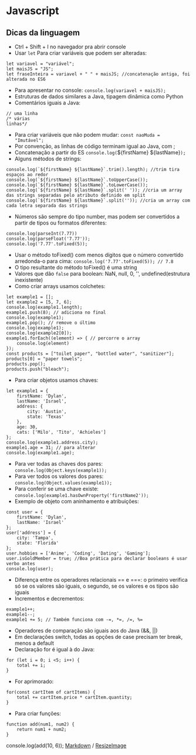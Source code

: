 # Javascript


## Dicas da linguagem
* Ctrl + Shift + I no navegador pra abrir console
* Usar `let` Para criar variáveis que podem ser alteradas:
```
let variavel = "variável";
let maisJS = "JS";
let fraseInteira = variavel + " " + maisJS; //concatenação antiga, foi alterada no ES6
```
* Para apresentar no console:
`console.log(variavel + maisJS);`
* Estruturas de dados similares a Java, tipagem dinâmica como Python
* Comentários iguais a Java:
```
// uma linha
/* várias
linhas*/
```
* Para criar variáveis que não podem mudar:
`const naoMuda = "Imutável";`
* Por convenção, as linhas de código terminam igual ao Java, com ;
* Concatenação a partir do ES
`console.log(`${firstName} ${lastName}`);`
* Alguns métodos de strings:
```
console.log(`${firstName} ${lastName}`.trim().length); //trim tira espaços ao redor
console.log(`${firstName} ${lastName}`.toUpperCase());
console.log(`${firstName} ${lastName}`.toLowerCase());
console.log(`${firstName} ${lastName}`.split(' ')); //cria um array das strings separadas pelo atributo definido em split
console.log(`${firstName} ${lastName}`.split('')); //cria um array com cada letra separada das strings

```
* Números são sempre do tipo number, mas podem ser convertidos a partir de tipos ou formatos diferentes:
```
console.log(parseInt(7.77))
console.log(parseFloat('7.77'));
console.log('7.77'.toFixed(5));
```
* Usar o método toFixed() com menos dígitos que o número convertido arredonda-o para cima: `console.log('7.77'.toFixed(5)); // 7.8`
* O tipo resultante do método toFixed() é uma string
* Valores que dão `false` para boolean: NaN, null, 0, '', undefined(estrutura inexistente)
* Como criar arrays usamos colchetes:
```
let example1 = [];
let example2 = [5, 7, 6];
console.log(example1.length);
example1.push(8); // adiciona no final
console.log(example1);
example1.pop(); // remove o último
console.log(example1);
console.log(example2[0]);
example1.forEach((element) => { // percorre o array
    console.log(element)
});
const products = ["toilet paper", "bottled water", "sanitizer"];
products[0] = "paper towels";
products.pop();
products.push("bleach");
```
* Para criar objetos usamos chaves:
```
let example1 = {
    firstName: 'Dylan',
    lastName: 'Israel',
    address: {
        city: 'Austin',
        state: 'Texas'
    },
    age: 30,
    cats: ['Milo', 'Tito', 'Achieles']
};
console.log(example1.address.city);
example1.age = 31; // para alterar
console.log(example1.age);
```
* Para ver todas as chaves dos pares: `console.log(Object.keys(example1));`
* Para ver todos os valores dos pares: `console.log(Object.values(example1));`
* Para conferir se uma chave existe: 
`console.log(example1.hasOwnProperty('firstName2'));`
* Exemplo de objeto com aninhamento e atribuições:
```
const user = {
    firstName: 'Dylan',
    lastName: 'Israel'
};
user['address'] = {
    city: 'Tampa',
    state: 'Florida'
};
user.hobbies = ['Anime', 'Coding', 'Dating', 'Gaming'];
user.isGoldMember = true; //Boa prática para declarar booleans é usar verbo antes
console.log(user);
```
* Diferença entre os operadores relacionais == e ===: o primeiro verifica só se os valores são iguais, o segundo, se os valores e os tipos são iguais
* Incrementos e decrementos:
```
example1++;
example1--;
example1 += 5; // Também funciona com -=, *=, /=, %=
```
* Operadores de comparação são iguais aos do Java (&&, ||)
* Em declarações switch, todas as opções de case precisam ter break, menos a default
* Declaração for é igual à do Java:
```
for (let i = 0; i <5; i++) {
    total += i;
}
```
* For aprimorado:
```
for(const cartItem of cartItems) {
    total += cartItem.price * cartItem.quantity;
}
```
* Para criar funções:
```
function add(num1, num2) {
    return num1 + num2;
}
```

console.log(add(10, 6));
[Markdown](https://guides.github.com/features/mastering-markdown/) / [ResizeImage](https://resizeimage.net/)
